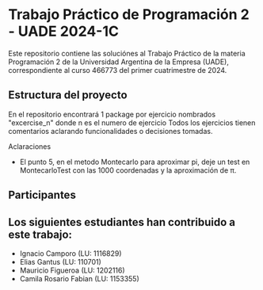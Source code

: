 # Trabajo Práctico de Programación 2 - UADE 2024-1C

Este repositorio contiene las soluciónes al  Trabajo Práctico de la materia Programación 2 de la Universidad Argentina de la Empresa (UADE), correspondiente al curso 466773 del primer cuatrimestre de 2024.


## Estructura del proyecto
En el repositorio encontrará 1 package por ejercicio nombrados "excercise_n" donde n es el numero de ejercicio
Todos los ejercicios tienen comentarios aclarando funcionalidades o decisiones tomadas.

Aclaraciones
* El punto 5, en el metodo Montecarlo para aproximar pi, deje un test en MontecarloTest con las 1000 coordenadas y la aproximación de π.


## Participantes

Los siguientes estudiantes han contribuido a este trabajo:
- 
- Ignacio Camporo (LU: 1116829)
- Elias Gantus (LU: 110701)
- Mauricio Figueroa (LU: 1202116)
- Camila Rosario Fabian (LU: 1153355)